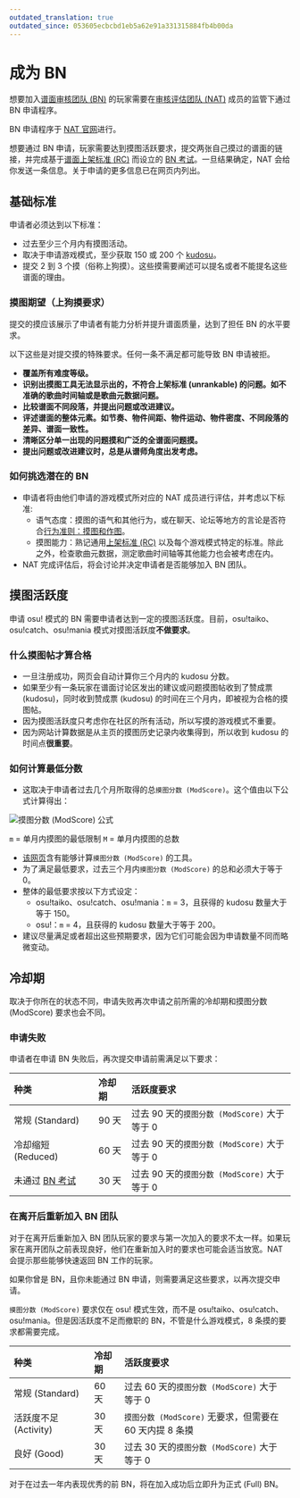 ```yaml
---
outdated_translation: true
outdated_since: 053605ecbcbd1eb5a62e91a331315884fb4b00da
---
```


# 成为 BN

想要加入[谱面审核团队 (BN)](/wiki/People/The_Team/Beatmap_Nominators) 的玩家需要在[审核评估团队 (NAT)](/wiki/People/The_Team/Nomination_Assessment_Team) 成员的监管下通过 BN 申请程序。

BN 申请程序于 [NAT 官网](http://bn.mappersguild.com/bnapps)进行。

想要通过 BN 申请，玩家需要达到摸图活跃要求，提交两张自己摸过的谱面的链接，并完成基于[谱面上架标准 (RC)](/wiki/Ranking_Criteria) 而设立的 [BN 考试](/wiki/People/The_Team/Beatmap_Nominators/Beatmap_Nominator_Test)。一旦结果确定，NAT 会给你发送一条信息。关于申请的更多信息已在网页内列出。

## 基础标准

申请者必须达到以下标准：

- 过去至少三个月内有摸图活动。
- 取决于申请游戏模式，至少获取 150 或 200 个 [kudosu](/wiki/Modding/Kudosu)。
- 提交 2 到 3 个摸（俗称上狗摸）。这些摸需要阐述可以提名或者不能提名这些谱面的理由。

### 摸图期望（上狗摸要求）

提交的摸应该展示了申请者有能力分析并提升谱面质量，达到了担任 BN 的水平要求。

以下这些是对提交摸的特殊要求。任何一条不满足都可能导致 BN 申请被拒。

- **覆盖所有难度等级。**
- **识别出摸图工具无法显示出的，不符合上架标准 (unrankable) 的问题。如不准确的歌曲时间轴或是歌曲元数据问题。**
- **比较谱面不同段落，并提出问题或改进建议。**
- **评述谱面的整体元素。如节奏、物件间距、物件运动、物件密度、不同段落的差异、谱面一致性。**
- **清晰区分单一出现的问题摸和广泛的全谱面问题摸。**
- **提出问题或改进建议时，总是从谱师角度出发考虑。**

### 如何挑选潜在的 BN

- 申请者将由他们申请的游戏模式所对应的 NAT 成员进行评估，并考虑以下标准:
  - 语气态度：摸图的语气和其他行为，或在聊天、论坛等地方的言论是否符合[行为准则：摸图和作图](/wiki/Rules/Code_of_Conduct_for_Modding_and_Mapping)。
  - 摸图能力：熟记通用[上架标准 (RC)](/wiki/Ranking_Criteria) 以及每个游戏模式特定的标准。除此之外，检查歌曲元数据，测定歌曲时间轴等其他能力也会被考虑在内。
- NAT 完成评估后，将会讨论并决定申请者是否能够加入 BN 团队。

## 摸图活跃度

申请 osu! 模式的 BN 需要申请者达到一定的摸图活跃度。目前，osu!taiko、osu!catch、osu!mania 模式对摸图活跃度**不做要求**。

### 什么摸图帖才算合格

- 一旦注册成功，网页会自动计算你三个月内的 kudosu 分数。
- 如果至少有一条玩家在谱面讨论区发出的建议或问题摸图帖收到了赞成票 (kudosu)，同时收到赞成票 (kudosu) 的时间在三个月内，即被视为合格的摸图帖。
- 因为摸图活跃度只考虑你在社区的所有活动，所以写摸的游戏模式不重要。
- 因为网站计算数据是从主页的摸图历史记录内收集得到，所以收到 kudosu 的时间点**很重要**。

### 如何计算最低分数

- 这取决于申请者过去几个月所取得的总`摸图分数 (ModScore)`。这个值由以下公式计算得出：

![摸图分数 (ModScore) 公式](/wiki/shared/Modscore_new_wiki.png "摸图分数 (ModScore) 公式")

`m` = 单月内摸图的最低限制
`M` = 单月内摸图的总数

- [该网页](http://bn.mappersguild.com/bnapps)含有能够计算`摸图分数 (ModScore)` 的工具。
- 为了满足最低要求，过去三个月内`摸图分数 (ModScore)` 的总和必须大于等于 0。
- 整体的最低要求按以下方式设定：
  - osu!taiko、osu!catch、osu!mania：`m` = 3，且获得的 kudosu 数量大于等于 150。
  - osu!：`m` = 4，且获得的 kudosu 数量大于等于 200。
- 建议尽量满足或者超出这些预期要求，因为它们可能会因为申请数量不同而略微变动。

## 冷却期

取决于你所在的状态不同，申请失败再次申请之前所需的冷却期和摸图分数 (ModScore) 要求也会不同。

### 申请失败

申请者在申请 BN 失败后，再次提交申请前需满足以下要求：

| 种类 | 冷却期 | 活跃度要求 |
| :-- | :-- | :-- |
| 常规 (Standard) | 90 天 | 过去 90 天的`摸图分数 (ModScore)` 大于等于 0 |
| 冷却缩短 (Reduced) | 60 天 | 过去 90 天的`摸图分数 (ModScore)` 大于等于 0 |
| 未通过 [BN 考试](/wiki/People/The_Team/Beatmap_Nominators/Beatmap_Nominator_Test) | 30 天 | 过去 90 天的`摸图分数 (ModScore)` 大于等于 0 |

### 在离开后重新加入 BN 团队

对于在离开后重新加入 BN 团队玩家的要求与第一次加入的要求不太一样。如果玩家在离开团队之前表现良好，他们在重新加入时的要求也可能会适当放宽。NAT 会提示那些能够快速返回 BN 工作的玩家。

如果你曾是 BN，且你未能通过 BN 申请，则需要满足这些要求，以再次提交申请。

`摸图分数 (ModScore)` 要求仅在 osu! 模式生效，而不是 osu!taiko、osu!catch、osu!mania。但是因活跃度不足而撤职的 BN，不管是什么游戏模式，8 条摸的要求都需要完成。

| 种类 | 冷却期 | 活跃度要求 |
| :-- | :-- | :-- |
| 常规 (Standard) | 60 天 | 过去 60 天的`摸图分数 (ModScore)` 大于等于 0 |
| 活跃度不足 (Activity) | 30 天 | `摸图分数 (ModScore)` 无要求，但需要在 60 天内提 8 条摸 |
| 良好 (Good) | 30 天 | 过去 30 天的`摸图分数 (ModScore)` 大于等于 0 |

对于在过去一年内表现优秀的前 BN，将在加入成功后立即升为正式 (Full) BN。
